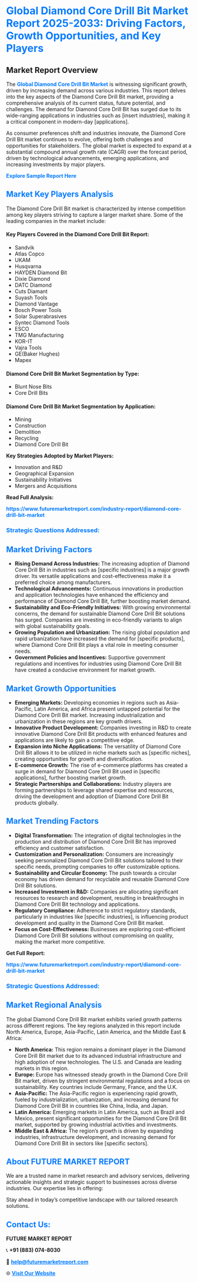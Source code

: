 <h1 style="color: #007BFF;">Global Diamond Core Drill Bit Market Report 2025-2033: Driving Factors, Growth Opportunities, and Key Players</h1>

<section id="overview">
<h2>Market Report Overview</h2>
<p>The <a href="https://www.futuremarketreport.com/industry-report/diamond-core-drill-bit-market" style="color: #007BFF; text-decoration: none;"><strong>Global Diamond Core Drill Bit Market</strong></a> is witnessing significant growth, driven by increasing demand across various industries. This report delves into the key aspects of the Diamond Core Drill Bit market, providing a comprehensive analysis of its current status, future potential, and challenges. The demand for Diamond Core Drill Bit has surged due to its wide-ranging applications in industries such as [insert industries], making it a critical component in modern-day [applications].</p>
<p>As consumer preferences shift and industries innovate, the Diamond Core Drill Bit market continues to evolve, offering both challenges and opportunities for stakeholders. The global market is expected to expand at a substantial compound annual growth rate (CAGR) over the forecast period, driven by technological advancements, emerging applications, and increasing investments by major players.</p>
</section>

<section id="overview">
<p><a href="https://www.futuremarketreport.com/request-sample/reportId=128527" style="color: #007BFF; text-decoration: none;"><strong>Explore Sample Report Here</strong></a></p>
</section>

<section id="key-players">
<h2 style="color: #007BFF;">Market Key Players Analysis</h2>
<p>The Diamond Core Drill Bit market is characterized by intense competition among key players striving to capture a larger market share. Some of the leading companies in the market include:</p>
<h4>Key Players Covered in the Diamond Core Drill Bit Report:</h4>
<ul><li>Sandvik</li><li>Atlas Copco</li><li>UKAM</li><li>Husqvarna</li><li>HAYDEN Diamond Bit</li><li>Dixie Diamond</li><li>DATC Diamond</li><li>Cuts Diamant</li><li>Suyash Tools</li><li>Diamond Vantage</li><li>Bosch Power Tools</li><li>Solar Superabrasives</li><li>Syntec Diamond Tools</li><li>ESCO</li><li>TMG Manufacturing</li><li>KOR-IT</li><li>Vajra Tools</li><li>GE(Baker Hughes)</li><li>Mapex</li></ul>
<h4>Diamond Core Drill Bit Market Segmentation by Type:</h4>
<ul><li>Blunt Nose Bits</li><li>Core Drill Bits</li></ul>

<h4>Diamond Core Drill Bit Market Segmentation by Application:</h4>
<ul><li>Mining</li><li>Construction</li><li>Demolition</li><li>Recycling</li><li>Diamond Core Drill Bit</li></ul>
<p><strong>Key Strategies Adopted by Market Players:</strong></p>
<ul>
<li>Innovation and R&D</li>
<li>Geographical Expansion</li>
<li>Sustainability Initiatives</li>
<li>Mergers and Acquisitions</li>
</ul>
</section>

<section>
<p><strong>Read Full Analysis: </strong></p><a href="https://www.futuremarketreport.com/industry-report/diamond-core-drill-bit-market" style="color: #007BFF; text-decoration: none;"><strong>https://www.futuremarketreport.com/industry-report/diamond-core-drill-bit-market</strong></a>
<h3 style="color: #007BFF;">Strategic Questions Addressed:</h3>
</section>

<section id="driving-factors">
<h2 style="color: #007BFF;">Market Driving Factors</h2>
<ul>
<li><strong>Rising Demand Across Industries:</strong> The increasing adoption of Diamond Core Drill Bit in industries such as [specific industries] is a major growth driver. Its versatile applications and cost-effectiveness make it a preferred choice among manufacturers.</li>
<li><strong>Technological Advancements:</strong> Continuous innovations in production and application technologies have enhanced the efficiency and performance of Diamond Core Drill Bit, further boosting market demand.</li>
<li><strong>Sustainability and Eco-Friendly Initiatives:</strong> With growing environmental concerns, the demand for sustainable Diamond Core Drill Bit solutions has surged. Companies are investing in eco-friendly variants to align with global sustainability goals.</li>
<li><strong>Growing Population and Urbanization:</strong> The rising global population and rapid urbanization have increased the demand for [specific products], where Diamond Core Drill Bit plays a vital role in meeting consumer needs.</li>
<li><strong>Government Policies and Incentives:</strong> Supportive government regulations and incentives for industries using Diamond Core Drill Bit have created a conducive environment for market growth.</li>
</ul>
</section>

<section id="growth-opportunities">
<h2 style="color: #007BFF;">Market Growth Opportunities</h2>
<ul>
<li><strong>Emerging Markets:</strong> Developing economies in regions such as Asia-Pacific, Latin America, and Africa present untapped potential for the Diamond Core Drill Bit market. Increasing industrialization and urbanization in these regions are key growth drivers.</li>
<li><strong>Innovative Product Development:</strong> Companies investing in R&D to create innovative Diamond Core Drill Bit products with enhanced features and applications are likely to gain a competitive edge.</li>
<li><strong>Expansion into Niche Applications:</strong> The versatility of Diamond Core Drill Bit allows it to be utilized in niche markets such as [specific niches], creating opportunities for growth and diversification.</li>
<li><strong>E-commerce Growth:</strong> The rise of e-commerce platforms has created a surge in demand for Diamond Core Drill Bit used in [specific applications], further boosting market growth.</li>
<li><strong>Strategic Partnerships and Collaborations:</strong> Industry players are forming partnerships to leverage shared expertise and resources, driving the development and adoption of Diamond Core Drill Bit products globally.</li>
</ul>
</section>

<section id="trending-factors">
<h2 style="color: #007BFF;">Market Trending Factors</h2>
<ul>
<li><strong>Digital Transformation:</strong> The integration of digital technologies in the production and distribution of Diamond Core Drill Bit has improved efficiency and customer satisfaction.</li>
<li><strong>Customization and Personalization:</strong> Consumers are increasingly seeking personalized Diamond Core Drill Bit solutions tailored to their specific needs, prompting companies to offer customizable options.</li>
<li><strong>Sustainability and Circular Economy:</strong> The push towards a circular economy has driven demand for recyclable and reusable Diamond Core Drill Bit solutions.</li>
<li><strong>Increased Investment in R&D:</strong> Companies are allocating significant resources to research and development, resulting in breakthroughs in Diamond Core Drill Bit technology and applications.</li>
<li><strong>Regulatory Compliance:</strong> Adherence to strict regulatory standards, particularly in industries like [specific industries], is influencing product development and quality in the Diamond Core Drill Bit market.</li>
<li><strong>Focus on Cost-Effectiveness:</strong> Businesses are exploring cost-efficient Diamond Core Drill Bit solutions without compromising on quality, making the market more competitive.</li>
</ul>
</section>

<section>
<p><strong>Get Full Report: </strong></p><a href="https://www.futuremarketreport.com/industry-report/diamond-core-drill-bit-market" style="color: #007BFF; text-decoration: none;"><strong>https://www.futuremarketreport.com/industry-report/diamond-core-drill-bit-market</strong></a>
<h3 style="color: #007BFF;">Strategic Questions Addressed:</h3>
</section>


<section id="regional-analysis">
<h2 style="color: #007BFF;">Market Regional Analysis</h2>
<p>The global Diamond Core Drill Bit market exhibits varied growth patterns across different regions. The key regions analyzed in this report include North America, Europe, Asia-Pacific, Latin America, and the Middle East & Africa:</p>
<ul>
<li><strong>North America:</strong> This region remains a dominant player in the Diamond Core Drill Bit market due to its advanced industrial infrastructure and high adoption of new technologies. The U.S. and Canada are leading markets in this region.</li>
<li><strong>Europe:</strong> Europe has witnessed steady growth in the Diamond Core Drill Bit market, driven by stringent environmental regulations and a focus on sustainability. Key countries include Germany, France, and the U.K.</li>
<li><strong>Asia-Pacific:</strong> The Asia-Pacific region is experiencing rapid growth, fueled by industrialization, urbanization, and increasing demand for Diamond Core Drill Bit in countries like China, India, and Japan.</li>
<li><strong>Latin America:</strong> Emerging markets in Latin America, such as Brazil and Mexico, present significant opportunities for the Diamond Core Drill Bit market, supported by growing industrial activities and investments.</li>
<li><strong>Middle East & Africa:</strong> The region’s growth is driven by expanding industries, infrastructure development, and increasing demand for Diamond Core Drill Bit in sectors like [specific sectors].</li>
</ul>
</section>

<footer>
<h2 style="color: #007BFF;">About FUTURE MARKET REPORT</h2>
<p>We are a trusted name in market research and advisory services, delivering actionable insights and strategic support to businesses across diverse industries. Our expertise lies in offering:</p>

<p>Stay ahead in today’s competitive landscape with our tailored research solutions.</p>

<h2 style="color: #007BFF;">Contact Us:</h2>
<p><strong>FUTURE MARKET REPORT</strong></p>
<p>📞 <strong>+91 (883) 074-8030</strong></p>
<p>📧 <strong><a href="mailto:help@futuremarketreport.com" style="color: #007BFF;">help@futuremarketreport.com</a></strong></p>
<p>🌐 <strong><a href="https://www.futuremarketreport.com/" style="color: #007BFF;">Visit Our Website</a></strong></p>
</footer>